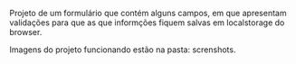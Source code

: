 Projeto de um formulário que contém alguns campos, em que apresentam validações para que as que informções fiquem salvas em localstorage do browser.

Imagens do projeto funcionando estão na pasta: screnshots.